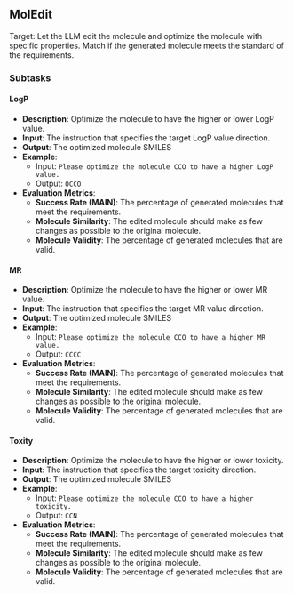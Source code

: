 ## MolEdit
Target: Let the LLM edit the molecule and optimize the molecule with specific properties. Match if the generated molecule meets the standard of the requirements.

### Subtasks

#### LogP
- **Description**: Optimize the molecule to have the higher or lower LogP value.
- **Input**: The instruction that specifies the target LogP value direction.
- **Output**: The optimized molecule SMILES
- **Example**: 
  - Input: `Please optimize the molecule CCO to have a higher LogP value.`
  - Output: `OCCO`
- **Evaluation Metrics**: 
  - **Success Rate (MAIN)**: The percentage of generated molecules that meet the requirements. 
  - **Molecule Similarity**: The edited molecule should make as few changes as possible to the original molecule.
  - **Molecule Validity**: The percentage of generated molecules that are valid.

#### MR
- **Description**: Optimize the molecule to have the higher or lower MR value.
- **Input**: The instruction that specifies the target MR value direction.
- **Output**: The optimized molecule SMILES
- **Example**: 
  - Input: `Please optimize the molecule CCO to have a higher MR value.`
  - Output: `CCCC`
- **Evaluation Metrics**: 
  - **Success Rate (MAIN)**: The percentage of generated molecules that meet the requirements. 
  - **Molecule Similarity**: The edited molecule should make as few changes as possible to the original molecule.
  - **Molecule Validity**: The percentage of generated molecules that are valid.

#### Toxity
- **Description**: Optimize the molecule to have the higher or lower toxicity.
- **Input**: The instruction that specifies the target toxicity direction.
- **Output**: The optimized molecule SMILES
- **Example**: 
  - Input: `Please optimize the molecule CCO to have a higher toxicity.`
  - Output: `CCN`
- **Evaluation Metrics**:
    - **Success Rate (MAIN)**: The percentage of generated molecules that meet the requirements. 
    - **Molecule Similarity**: The edited molecule should make as few changes as possible to the original molecule.
    - **Molecule Validity**: The percentage of generated molecules that are valid.